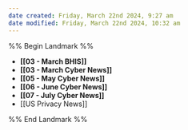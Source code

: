 ```yaml
---
date created: Friday, March 22nd 2024, 9:27 am
date modified: Friday, March 22nd 2024, 10:32 am
---
```


%% Begin Landmark %%
- **[[03 - March BHIS]]**
- **[[03 - March Cyber News]]**
- **[[05 - May Cyber News]]**
- **[[06 - June Cyber News]]**
- **[[07 - July Cyber News]]**
- [[US Privacy News]]

%% End Landmark %%
